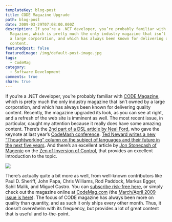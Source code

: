 ```yaml
---
templateKey: blog-post
title: CODE Magazine Upgrade
path: blog-post
date: 2009-03-29T07:08:00.000Z
description: If you’re a .NET developer, you’re probably familiar with CODE
  Magazine, which is pretty much the only industry magazine that isn’t owned by
  a large corporation, and which has always been known for delivering quality
  content.
featuredpost: false
featuredimage: /img/default-post-image.jpg
tags:
  - CodeMag
category:
  - Software Development
comments: true
share: true
---
```

If you’re a .NET developer, you’re probably familiar with [CODE Magazine](http://codemag.com/), which is pretty much the only industry magazine that isn’t owned by a large corporation, and which has always been known for delivering quality content. Recently, the magazine upgraded its look, as you can see at right, and a refresh of the web site is imminent as well. The most recent issue, in particular, caught my attention because it really does have some amazing content. There’s the [2nd part of a DSL article by Neal Ford](http://www.code-magazine.com/Article.aspx?quickid=0903061), who gave the keynote at last year’s [CodeMash conference](http://codemash.org/). [Ted Neward writes a new “Thoughtworking” column on the subject of languages and their future in the next five years](http://www.code-magazine.com/Article.aspx?quickid=0903131). And there’s an excellent article by [Jon Stonecash of Magenic](http://blog.magenic.com/blogs/jons/default.aspx) on the [Zen of Inversion of Control](http://www.code-magazine.com/Article.aspx?quickid=0903101), that provides an excellent introduction to the topic.

![](/img/code2009-02_3.jpg)

There’s actually quite a bit more as well, from well-known contributors like Paul D. Sheriff, John Papa, Chris Williams, Rod Paddock, Markus Egger, Sahil Malik, and Miguel Castro. You can [subscribe risk-free here](https://www.code-magazine.com/subscription.aspx?ref=cw02), or simply check out the magazine online at [CodeMag.com](http://codemag.com/) (the [March/April 2009 issue is here](http://www.code-magazine.com/DisplayIssue.aspx?id=fd61c741-1a59-49dd-8c9d-c59f94f2ab64)). The focus of CODE magazine has always been more on quality than quantity, and as such it only ships every other month. Thus, it doesn’t overwhelm with its frequency, but provides a lot of great content that is useful and to-the-point.